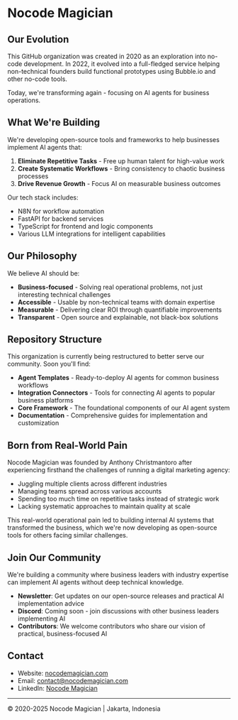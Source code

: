 # Nocode Magician

## Our Evolution

This GitHub organization was created in 2020 as an exploration into no-code development. In 2022, it evolved into a full-fledged service helping non-technical founders build functional prototypes using Bubble.io and other no-code tools.

Today, we're transforming again - focusing on AI agents for business operations.

## What We're Building

We're developing open-source tools and frameworks to help businesses implement AI agents that:

1. **Eliminate Repetitive Tasks** - Free up human talent for high-value work
2. **Create Systematic Workflows** - Bring consistency to chaotic business processes
3. **Drive Revenue Growth** - Focus AI on measurable business outcomes

Our tech stack includes:
- N8N for workflow automation
- FastAPI for backend services
- TypeScript for frontend and logic components
- Various LLM integrations for intelligent capabilities

## Our Philosophy

We believe AI should be:
- **Business-focused** - Solving real operational problems, not just interesting technical challenges
- **Accessible** - Usable by non-technical teams with domain expertise
- **Measurable** - Delivering clear ROI through quantifiable improvements
- **Transparent** - Open source and explainable, not black-box solutions

## Repository Structure

This organization is currently being restructured to better serve our community. Soon you'll find:

- **Agent Templates** - Ready-to-deploy AI agents for common business workflows
- **Integration Connectors** - Tools for connecting AI agents to popular business platforms
- **Core Framework** - The foundational components of our AI agent system
- **Documentation** - Comprehensive guides for implementation and customization

## Born from Real-World Pain

Nocode Magician was founded by Anthony Christmantoro after experiencing firsthand the challenges of running a digital marketing agency:

- Juggling multiple clients across different industries
- Managing teams spread across various accounts
- Spending too much time on repetitive tasks instead of strategic work
- Lacking systematic approaches to maintain quality at scale

This real-world operational pain led to building internal AI systems that transformed the business, which we're now developing as open-source tools for others facing similar challenges.

## Join Our Community

We're building a community where business leaders with industry expertise can implement AI agents without deep technical knowledge.

- **Newsletter**: Get updates on our open-source releases and practical AI implementation advice
- **Discord**: Coming soon - join discussions with other business leaders implementing AI
- **Contributors**: We welcome contributors who share our vision of practical, business-focused AI

## Contact

- Website: [nocodemagician.com](https://nocodemagician.com)
- Email: [contact@nocodemagician.com](mailto:contact@nocodemagician.com)
- LinkedIn: [Nocode Magician](https://www.linkedin.com/company/nocodemagician/)

---

© 2020-2025 Nocode Magician | Jakarta, Indonesia
